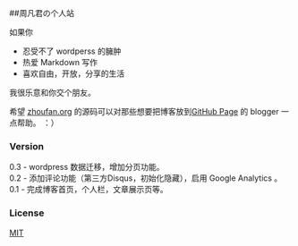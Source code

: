 ##周凡君の个人站

如果你

* 忍受不了 wordperss 的臃肿
* 热爱 Markdown 写作
* 喜欢自由，开放，分享的生活

我很乐意和你交个朋友。

希望 [zhoufan.org](http://zhoufan.org) 的源码可以对那些想要把博客放到[GitHub Page](http://pages.github.com/) 的 blogger 一点帮助。 ：）

### Version
0.3 - wordpress 数据迁移，增加分页功能。  
0.2 - 添加评论功能（第三方Disqus，初始化隐藏），启用 Google Analytics 。  
0.1 - 完成博客首页，个人栏，文章展示页等。


### License

[MIT](http://opensource.org/licenses/MIT)


